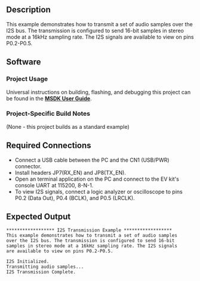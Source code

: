 ## Description

This example demonstrates how to transmit a set of audio samples over the I2S bus. The transmission is configured to send 16-bit samples in stereo mode at a 16kHz sampling rate. The I2S signals are available to view on pins P0.2-P0.5.


## Software

### Project Usage

Universal instructions on building, flashing, and debugging this project can be found in the **[MSDK User Guide](https://analogdevicesinc.github.io/msdk/USERGUIDE/)**.

### Project-Specific Build Notes

(None - this project builds as a standard example)

## Required Connections
-   Connect a USB cable between the PC and the CN1 (USB/PWR) connector.
-   Install headers JP7(RX\_EN) and JP8(TX\_EN).
-   Open an terminal application on the PC and connect to the EV kit's console UART at 115200, 8-N-1.
-   To view I2S signals, connect a logic analyzer or oscilloscope to pins P0.2 (Data Out), P0.4 (BCLK), and P0.5 (LRCLK).

## Expected Output

```
****************** I2S Transmission Example ******************
This example demonstrates how to transmit a set of audio samples
over the I2S bus. The transmission is configured to send 16-bit
samples in stereo mode at a 16kHz sampling rate. The I2S signals
are available to view on pins P0.2-P0.5.

I2S Initialized.
Transmitting audio samples...
I2S Transmission Complete.
```

